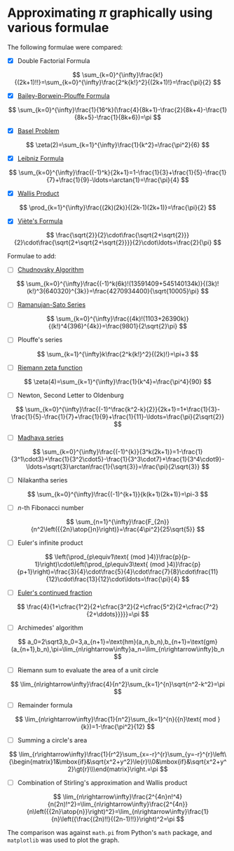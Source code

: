# Approximating $\pi$ graphically using various formulae

The following formulae were compared:
- [x] Double Factorial Formula

$$
\sum_{k=0}^{\infty}\frac{k!}{(2k+1)!!}=\sum_{k=0}^{\infty}\frac{2^k{k!}^2}{(2k+1)!}=\frac{\pi}{2}
$$

- [x] [Bailey-Borwein-Plouffe Formula](https://en.wikipedia.org/wiki/Bailey–Borwein–Plouffe_formula)

$$
\sum_{k=0}^{\infty}\frac{1}{16^k}(\frac{4}{8k+1}-\frac{2}{8k+4}-\frac{1}{8k+5}-\frac{1}{8k+6})=\pi
$$

- [x] [Basel Problem](https://en.wikipedia.org/wiki/Basel_problem)

$$
\zeta(2)=\sum_{k=1}^{\infty}\frac{1}{k^2}=\frac{\pi^2}{6}
$$

- [x] [Leibniz Formula](https://en.wikipedia.org/wiki/Leibniz_formula_for_pi)

$$
\sum_{k=0}^{\infty}\frac{(-1)^k}{2k+1}=1-\frac{1}{3}+\frac{1}{5}-\frac{1}{7}+\frac{1}{9}-\ldots=\arctan{1}=\frac{\pi}{4}
$$

- [x] [Wallis Product](https://en.wikipedia.org/wiki/Wallis_product)

$$
\prod_{k=1}^{\infty}\frac{(2k)(2k)}{(2k-1)(2k+1)}=\frac{\pi}{2}
$$

- [x] [Viète's Formula](https://en.wikipedia.org/wiki/Viète%27s_formula)

$$
\frac{\sqrt{2}}{2}\cdot\frac{\sqrt{2+\sqrt{2}}}{2}\cdot\frac{\sqrt{2+\sqrt{2+\sqrt{2}}}}{2}\cdot\ldots=\frac{2}{\pi}
$$

Formulae to add:
- [ ] [Chudnovsky Algorithm](https://en.wikipedia.org/wiki/Chudnovsky_algorithm)

$$
\sum_{k=0}^{\infty}\frac{(-1)^k(6k)!(13591409+545140134k)}{(3k)!(k!)^3{640320}^{3k}}=\frac{4270934400}{\sqrt{10005}\pi}
$$

- [ ] [Ramanujan-Sato Series](https://en.wikipedia.org/wiki/Ramanujan–Sato_series)

$$
\sum_{k=0}^{\infty}\frac{(4k)!(1103+26390k)}{(k!)^4{396}^{4k}}=\frac{9801}{2\sqrt{2}\pi}
$$

- [ ] Plouffe's series

$$
\sum_{k=1}^{\infty}k\frac{2^k{k!}^2}{(2k)!}=\pi+3
$$

- [ ] [Riemann zeta function](https://en.wikipedia.org/wiki/Riemann_zeta_function)

$$
\zeta(4)=\sum_{k=1}^{\infty}\frac{1}{k^4}=\frac{\pi^4}{90}
$$

- [ ] Newton, Second Letter to Oldenburg

$$
\sum_{k=0}^{\infty}\frac{(-1)^\frac{k^2-k}{2}}{2k+1}=1+\frac{1}{3}-\frac{1}{5}-\frac{1}{7}+\frac{1}{9}+\frac{1}{11}-\ldots=\frac{\pi}{2\sqrt{2}}
$$

- [ ] [Madhava series](https://en.wikipedia.org/wiki/Madhava_series)

$$
\sum_{k=0}^{\infty}\frac{(-1)^{k}}{3^k(2k+1)}=1-\frac{1}{3^1\cdot3}+\frac{1}{3^2\cdot5}-\frac{1}{3^3\cdot7}+\frac{1}{3^4\cdot9}-\ldots=\sqrt{3}\arctan\frac{1}{\sqrt{3}}=\frac{\pi}{2\sqrt{3}}
$$

- [ ] Nilakantha series

$$
\sum_{k=0}^{\infty}\frac{(-1)^{k+1}}{k(k+1)(2k+1)}=\pi-3
$$

- [ ] $n$-th Fibonacci number

$$
\sum_{n=1}^{\infty}\frac{F_{2n}}{n^2\left({{2n}\atop{}n}\right)}=\frac{4\pi^2}{25\sqrt{5}}
$$

- [ ] Euler's infinite product

$$
\left(\prod_{p\equiv1\text{ (mod }4)}\frac{p}{p-1}\right)\cdot\left(\prod_{p\equiv3\text{ (mod }4)}\frac{p}{p+1}\right)=\frac{3}{4}\cdot\frac{5}{4}\cdot\frac{7}{8}\cdot\frac{11}{12}\cdot\frac{13}{12}\cdot\ldots=\frac{\pi}{4}
$$

- [ ] [Euler's continued fraction](https://en.wikipedia.org/wiki/Euler%27s_continued_fraction_formula#A_continued_fraction_for_π)

$$
\frac{4}{1+\cfrac{1^2}{2+\cfrac{3^2}{2+\cfrac{5^2}{2+\cfrac{7^2}{2+\ddots}}}}}=\pi
$$

- [ ] Archimedes' algorithm

$$
a_0=2\sqrt3,b_0=3,a_{n+1}=\text{hm}(a_n,b_n),b_{n+1}=\text{gm}(a_{n+1},b_n),\pi=\lim_{n\rightarrow\infty}a_n=\lim_{n\rightarrow\infty}b_n
$$

- [ ] Riemann sum to evaluate the area of a unit circle

$$
\lim_{n\rightarrow\infty}\frac{4}{n^2}\sum_{k=1}^{n}\sqrt{n^2-k^2}=\pi
$$

- [ ] Remainder formula

$$
\lim_{n\rightarrow\infty}\frac{1}{n^2}\sum_{k=1}^{n}({n}\text{ mod }{k})=1-\frac{\pi^2}{12}
$$

- [ ] Summing a circle's area

$$
\lim_{r\rightarrow\infty}\frac{1}{r^2}\sum_{x=-r}^{r}\sum_{y=-r}^{r}\left\{\begin{matrix}1&\mbox{if}&\sqrt{x^2+y^2}\le{r}\\0&\mbox{if}&\sqrt{x^2+y^2}\gt{r}\\\end{matrix}\right.=\pi
$$

- [ ] Combination of Stirling's approximation and Wallis product

$$
\lim_{n\rightarrow\infty}\frac{2^{4n}n!^4}{n(2n)!^2}=\lim_{n\rightarrow\infty}\frac{2^{4n}}{n\left({{2n}\atop{n}}\right)^2}=\lim_{n\rightarrow\infty}\frac{1}{n}\left({\frac{(2n)!!}{(2n-1)!!}}\right)^2=\pi
$$

The comparison was against `math.pi` from Python's `math` package, and `matplotlib` was used to plot the graph.
